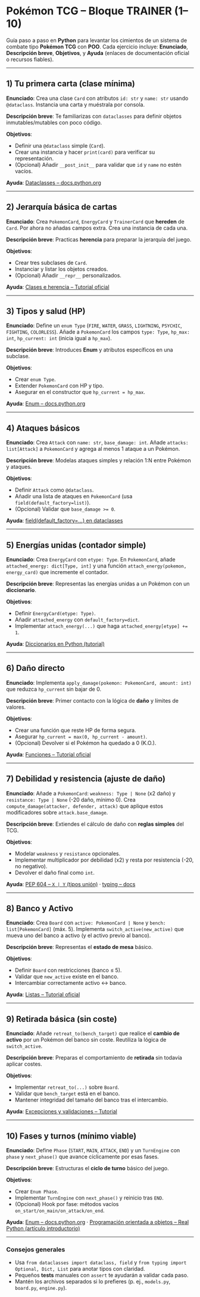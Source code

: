 # Pokémon TCG – Bloque TRAINER (1–10)

Guía paso a paso en **Python** para levantar los cimientos de un sistema de combate tipo **Pokémon TCG** con **POO**. Cada ejercicio incluye: **Enunciado**, **Descripción breve**, **Objetivos**, y **Ayuda** (enlaces de documentación oficial o recursos fiables).

---

## 1) Tu primera carta (clase mínima)

**Enunciado**: Crea una clase `Card` con atributos `id: str` y `name: str` usando `@dataclass`. Instancia una carta y muéstrala por consola.

**Descripción breve**: Te familiarizas con `dataclasses` para definir objetos inmutables/mutables con poco código.

**Objetivos**:

* Definir una `@dataclass` simple (`Card`).
* Crear una instancia y hacer `print(card)` para verificar su representación.
* (Opcional) Añadir `__post_init__` para validar que `id` y `name` no estén vacíos.

**Ayuda**: [Dataclasses – docs.python.org](https://docs.python.org/3/library/dataclasses.html)

---

## 2) Jerarquía básica de cartas

**Enunciado**: Crea `PokemonCard`, `EnergyCard` y `TrainerCard` que **hereden** de `Card`. Por ahora no añadas campos extra. Crea una instancia de cada una.

**Descripción breve**: Practicas **herencia** para preparar la jerarquía del juego.

**Objetivos**:

* Crear tres subclases de `Card`.
* Instanciar y listar los objetos creados.
* (Opcional) Añadir `__repr__` personalizados.

**Ayuda**: [Clases e herencia – Tutorial oficial](https://docs.python.org/3/tutorial/classes.html#inheritance)

---

## 3) Tipos y salud (HP)

**Enunciado**: Define un `enum Type` (`FIRE`, `WATER`, `GRASS`, `LIGHTNING`, `PSYCHIC`, `FIGHTING`, `COLORLESS`). Añade a `PokemonCard` los campos `type: Type`, `hp_max: int`, `hp_current: int` (inicia igual a `hp_max`).

**Descripción breve**: Introduces **Enum** y atributos específicos en una subclase.

**Objetivos**:

* Crear `enum Type`.
* Extender `PokemonCard` con HP y tipo.
* Asegurar en el constructor que `hp_current = hp_max`.

**Ayuda**: [Enum – docs.python.org](https://docs.python.org/3/library/enum.html)

---

## 4) Ataques básicos

**Enunciado**: Crea `Attack` con `name: str`, `base_damage: int`. Añade `attacks: list[Attack]` a `PokemonCard` y agrega al menos 1 ataque a un Pokémon.

**Descripción breve**: Modelas ataques simples y relación 1:N entre Pokémon y ataques.

**Objetivos**:

* Definir `Attack` como `@dataclass`.
* Añadir una lista de ataques en `PokemonCard` (usa `field(default_factory=list)`).
* (Opcional) Validar que `base_damage >= 0`.

**Ayuda**: [field(default_factory=...) en dataclasses](https://docs.python.org/3/library/dataclasses.html#dataclasses.field)

---

## 5) Energías unidas (contador simple)

**Enunciado**: Crea `EnergyCard` con `etype: Type`. En `PokemonCard`, añade `attached_energy: dict[Type, int]` y una función `attach_energy(pokemon, energy_card)` que incremente el contador.

**Descripción breve**: Representas las energías unidas a un Pokémon con un **diccionario**.

**Objetivos**:

* Definir `EnergyCard(etype: Type)`.
* Añadir `attached_energy` con `default_factory=dict`.
* Implementar `attach_energy(...)` que haga `attached_energy[etype] += 1`.

**Ayuda**: [Diccionarios en Python (tutorial)](https://docs.python.org/3/tutorial/datastructures.html#dictionaries)

---

## 6) Daño directo

**Enunciado**: Implementa `apply_damage(pokemon: PokemonCard, amount: int)` que reduzca `hp_current` sin bajar de 0.

**Descripción breve**: Primer contacto con la lógica de **daño** y límites de valores.

**Objetivos**:

* Crear una función que reste HP de forma segura.
* Asegurar `hp_current = max(0, hp_current - amount)`.
* (Opcional) Devolver si el Pokémon ha quedado a 0 (K.O.).

**Ayuda**: [Funciones – Tutorial oficial](https://docs.python.org/3/tutorial/controlflow.html#defining-functions)

---

## 7) Debilidad y resistencia (ajuste de daño)

**Enunciado**: Añade a `PokemonCard`: `weakness: Type | None` (x2 daño) y `resistance: Type | None` (-20 daño, mínimo 0). Crea `compute_damage(attacker, defender, attack)` que aplique estos modificadores sobre `attack.base_damage`.

**Descripción breve**: Extiendes el cálculo de daño con **reglas simples** del TCG.

**Objetivos**:

* Modelar `weakness` y `resistance` opcionales.
* Implementar multiplicador por debilidad (x2) y resta por resistencia (-20, no negativo).
* Devolver el daño final como `int`.

**Ayuda**: [PEP 604 – `X | Y` (tipos unión)](https://peps.python.org/pep-0604/) · [typing – docs](https://docs.python.org/3/library/typing.html)

---

## 8) Banco y Activo

**Enunciado**: Crea `Board` con `active: PokemonCard | None` y `bench: list[PokemonCard]` (máx. 5). Implementa `switch_active(new_active)` que mueva uno del banco a activo (y el activo previo al banco).

**Descripción breve**: Representas el **estado de mesa** básico.

**Objetivos**:

* Definir `Board` con restricciones (banco ≤ 5).
* Validar que `new_active` existe en el banco.
* Intercambiar correctamente activo ↔ banco.

**Ayuda**: [Listas – Tutorial oficial](https://docs.python.org/3/tutorial/datastructures.html#more-on-lists)

---

## 9) Retirada básica (sin coste)

**Enunciado**: Añade `retreat_to(bench_target)` que realice el **cambio de activo** por un Pokémon del banco sin coste. Reutiliza la lógica de `switch_active`.

**Descripción breve**: Preparas el comportamiento de **retirada** sin todavía aplicar costes.

**Objetivos**:

* Implementar `retreat_to(...)` sobre `Board`.
* Validar que `bench_target` está en el banco.
* Mantener integridad del tamaño del banco tras el intercambio.

**Ayuda**: [Excepciones y validaciones – Tutorial](https://docs.python.org/3/tutorial/errors.html)

---

## 10) Fases y turnos (mínimo viable)

**Enunciado**: Define `Phase` (`START`, `MAIN`, `ATTACK`, `END`) y un `TurnEngine` con `phase` y `next_phase()` que avance cíclicamente por esas fases.

**Descripción breve**: Estructuras el **ciclo de turno** básico del juego.

**Objetivos**:

* Crear `Enum Phase`.
* Implementar `TurnEngine` con `next_phase()` y reinicio tras `END`.
* (Opcional) Hook por fase: métodos vacíos `on_start/on_main/on_attack/on_end`.

**Ayuda**: [Enum – docs.python.org](https://docs.python.org/3/library/enum.html) · [Programación orientada a objetos – Real Python (artículo introductorio)](https://realpython.com/python3-object-oriented-programming/)

---

### Consejos generales

* Usa `from dataclasses import dataclass, field` y `from typing import Optional, Dict, List` para anotar tipos con claridad.
* Pequeños **tests** manuales con `assert` te ayudarán a validar cada paso.
* Mantén los archivos separados si lo prefieres (p. ej., `models.py`, `board.py`, `engine.py`).
